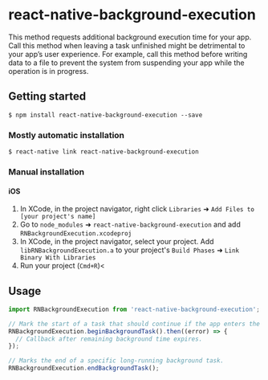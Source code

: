 
# react-native-background-execution
This method requests additional background execution time for your app. Call this method when leaving a task unfinished might be detrimental to your app’s user experience. For example, call this method before writing data to a file to prevent the system from suspending your app while the operation is in progress.

## Getting started

`$ npm install react-native-background-execution --save`

### Mostly automatic installation

`$ react-native link react-native-background-execution`

### Manual installation


#### iOS

1. In XCode, in the project navigator, right click `Libraries` ➜ `Add Files to [your project's name]`
2. Go to `node_modules` ➜ `react-native-background-execution` and add `RNBackgroundExecution.xcodeproj`
3. In XCode, in the project navigator, select your project. Add `libRNBackgroundExecution.a` to your project's `Build Phases` ➜ `Link Binary With Libraries`
4. Run your project (`Cmd+R`)<

## Usage
```javascript
import RNBackgroundExecution from 'react-native-background-execution';

// Mark the start of a task that should continue if the app enters the background.
RNBackgroundExecution.beginBackgroundTask().then((error) => {
  // Callback after remaining background time expires.
});

// Marks the end of a specific long-running background task.
RNBackgroundExecution.endBackgroundTask();
```
  